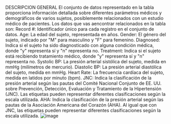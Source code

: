 DESCRIPCION GENERAL 
El conjunto de datos representado en la tabla proporciona información detallada sobre diferentes parámetros médicos y demográficos de varios sujetos, posiblemente relacionados con un estudio médico de pacientes.
Los datos que vas aencontrar relacionados en la tabla son:
Record #: Identificador único para cada registro en el conjunto de datos.
Age: La edad del sujeto, representada en años.
Gender: El género del sujeto, indicado por "M" para masculino y "F" para femenino.
Diagnosed: Indica si el sujeto ha sido diagnosticado con alguna condición médica, donde "y" representa sí y "n" representa no.
Treatment: Indica si el sujeto está recibiendo tratamiento médico, donde "y" representa sí y "n" representa no.
Systolic BP: La presión arterial sistólica del sujeto, medida en mmHg (milímetros de mercurio).
Diastolic BP: La presión arterial diastólica del sujeto, medida en mmHg.
Heart Rate: La frecuencia cardíaca del sujeto, medida en latidos por minuto (bpm).
JNC: Indica la clasificación de la presión arterial según las pautas del Comité Nacional Conjunto de EE. UU. sobre Prevención, Detección, Evaluación y Tratamiento de la Hipertensión (JNC). Las etiquetas pueden representar diferentes clasificaciones según la escala utilizada.
AHA: Indica la clasificación de la presión arterial según las pautas de la Asociación Americana del Corazón (AHA). Al igual que con JNC, las etiquetas pueden representar diferentes clasificaciones según la escala utilizada.
![image](https://github.com/Laboratorio-1/Registros-PPG/assets/164699984/8853bfab-6de2-4e11-8aa7-eb25d6aa8eb4)
